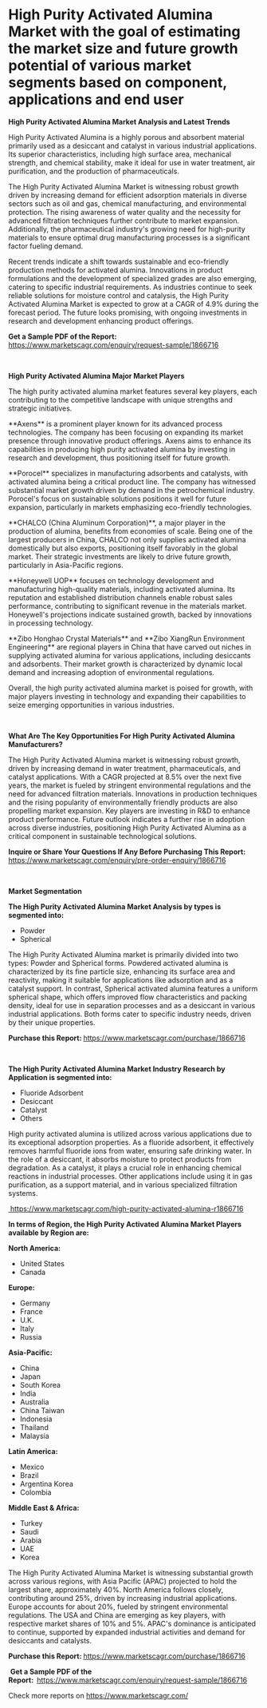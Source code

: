 <p><h1>High Purity Activated Alumina Market with the goal of estimating the market size and future growth potential of various market segments based on component, applications and end user</h1></p><p><strong>High Purity Activated Alumina Market Analysis and Latest Trends</strong></p>
<p><p>High Purity Activated Alumina is a highly porous and absorbent material primarily used as a desiccant and catalyst in various industrial applications. Its superior characteristics, including high surface area, mechanical strength, and chemical stability, make it ideal for use in water treatment, air purification, and the production of pharmaceuticals.</p><p>The High Purity Activated Alumina Market is witnessing robust growth driven by increasing demand for efficient adsorption materials in diverse sectors such as oil and gas, chemical manufacturing, and environmental protection. The rising awareness of water quality and the necessity for advanced filtration techniques further contribute to market expansion. Additionally, the pharmaceutical industry's growing need for high-purity materials to ensure optimal drug manufacturing processes is a significant factor fueling demand.</p><p>Recent trends indicate a shift towards sustainable and eco-friendly production methods for activated alumina. Innovations in product formulations and the development of specialized grades are also emerging, catering to specific industrial requirements. As industries continue to seek reliable solutions for moisture control and catalysis, the High Purity Activated Alumina Market is expected to grow at a CAGR of 4.9% during the forecast period. The future looks promising, with ongoing investments in research and development enhancing product offerings.</p></p>
<p><strong>Get a Sample PDF of the Report:&nbsp;</strong> <a href="https://www.marketscagr.com/enquiry/request-sample/1866716?utm_campaign=1909&utm_medium=2&utm_source=Github&utm_content=ia&utm_term=04022025&utm_id=high-purity-activated-alumina">https://www.marketscagr.com/enquiry/request-sample/1866716</a></p>
<p>&nbsp;</p>
<p><strong>High Purity Activated Alumina Major Market Players</strong></p>
<p><p>The high purity activated alumina market features several key players, each contributing to the competitive landscape with unique strengths and strategic initiatives.</p><p>**Axens** is a prominent player known for its advanced process technologies. The company has been focusing on expanding its market presence through innovative product offerings. Axens aims to enhance its capabilities in producing high purity activated alumina by investing in research and development, thus positioning itself for future growth.</p><p>**Porocel** specializes in manufacturing adsorbents and catalysts, with activated alumina being a critical product line. The company has witnessed substantial market growth driven by demand in the petrochemical industry. Porocel's focus on sustainable solutions positions it well for future expansion, particularly in markets emphasizing eco-friendly technologies.</p><p>**CHALCO (China Aluminum Corporation)**, a major player in the production of alumina, benefits from economies of scale. Being one of the largest producers in China, CHALCO not only supplies activated alumina domestically but also exports, positioning itself favorably in the global market. Their strategic investments are likely to drive future growth, particularly in Asia-Pacific regions.</p><p>**Honeywell UOP** focuses on technology development and manufacturing high-quality materials, including activated alumina. Its reputation and established distribution channels enable robust sales performance, contributing to significant revenue in the materials market. Honeywell's projections indicate sustained growth, backed by innovations in processing technology.</p><p>**Zibo Honghao Crystal Materials** and **Zibo XiangRun Environment Engineering** are regional players in China that have carved out niches in supplying activated alumina for various applications, including desiccants and adsorbents. Their market growth is characterized by dynamic local demand and increasing adoption of environmental regulations.</p><p>Overall, the high purity activated alumina market is poised for growth, with major players investing in technology and expanding their capabilities to seize emerging opportunities in various industries.</p></p>
<p>&nbsp;</p>
<p><strong>What Are The Key Opportunities For High Purity Activated Alumina Manufacturers?</strong></p>
<p><p>The High Purity Activated Alumina market is witnessing robust growth, driven by increasing demand in water treatment, pharmaceuticals, and catalyst applications. With a CAGR projected at 8.5% over the next five years, the market is fueled by stringent environmental regulations and the need for advanced filtration materials. Innovations in production techniques and the rising popularity of environmentally friendly products are also propelling market expansion. Key players are investing in R&D to enhance product performance. Future outlook indicates a further rise in adoption across diverse industries, positioning High Purity Activated Alumina as a critical component in sustainable technological solutions.</p></p>
<p><strong>Inquire or Share Your Questions If Any Before Purchasing This Report:</strong> <a href="https://www.marketscagr.com/enquiry/pre-order-enquiry/1866716?utm_campaign=1909&utm_medium=2&utm_source=Github&utm_content=ia&utm_term=04022025&utm_id=high-purity-activated-alumina">https://www.marketscagr.com/enquiry/pre-order-enquiry/1866716</a></p>
<p>&nbsp;</p>
<p><strong>Market Segmentation</strong></p>
<p><strong>The High Purity Activated Alumina Market Analysis by types is segmented into:</strong></p>
<p><ul><li>Powder</li><li>Spherical</li></ul></p>
<p><p>The High Purity Activated Alumina market is primarily divided into two types: Powder and Spherical forms. Powdered activated alumina is characterized by its fine particle size, enhancing its surface area and reactivity, making it suitable for applications like adsorption and as a catalyst support. In contrast, Spherical activated alumina features a uniform spherical shape, which offers improved flow characteristics and packing density, ideal for use in separation processes and as a desiccant in various industrial applications. Both forms cater to specific industry needs, driven by their unique properties.</p></p>
<p><strong>Purchase this Report:&nbsp;</strong><a href="https://www.marketscagr.com/purchase/1866716?utm_campaign=1909&utm_medium=2&utm_source=Github&utm_content=ia&utm_term=04022025&utm_id=high-purity-activated-alumina">https://www.marketscagr.com/purchase/1866716</a></p>
<p>&nbsp;</p>
<p><strong>The High Purity Activated Alumina Market Industry Research by Application is segmented into:</strong></p>
<p><ul><li>Fluoride Adsorbent</li><li>Desiccant</li><li>Catalyst</li><li>Others</li></ul></p>
<p><p>High purity activated alumina is utilized across various applications due to its exceptional adsorption properties. As a fluoride adsorbent, it effectively removes harmful fluoride ions from water, ensuring safe drinking water. In the role of a desiccant, it absorbs moisture to protect products from degradation. As a catalyst, it plays a crucial role in enhancing chemical reactions in industrial processes. Other applications include using it in gas purification, as a support material, and in various specialized filtration systems.</p></p>
<p><a href="https://www.marketscagr.com/high-purity-activated-alumina-r1866716?utm_campaign=1909&utm_medium=2&utm_source=Github&utm_content=ia&utm_term=04022025&utm_id=high-purity-activated-alumina">&nbsp;https://www.marketscagr.com/high-purity-activated-alumina-r1866716</a></p>
<p><strong>In terms of Region, the High Purity Activated Alumina Market Players available by Region are:</strong></p>
<p>
    <p> <strong> North America: </strong>
        <ul>
            <li>United States</li>
            <li>Canada</li>
        </ul>
        </p> 
    <p> <strong> Europe: </strong>
        <ul>
            <li>Germany</li>
            <li>France</li>
            <li>U.K.</li>
            <li>Italy</li>
            <li>Russia</li>
        </ul>
        </p> 
    <p> <strong> Asia-Pacific: </strong>
        <ul>
            <li>China</li>
            <li>Japan</li>
            <li>South Korea</li>
            <li>India</li>
            <li>Australia</li>
            <li>China Taiwan</li>
            <li>Indonesia</li>
            <li>Thailand</li>
            <li>Malaysia</li>
        </ul>
        </p> 
    <p> <strong> Latin America: </strong>
        <ul>
            <li>Mexico</li>
            <li>Brazil</li>
            <li>Argentina Korea</li>
            <li>Colombia</li>
        </ul>
        </p> 
    <p> <strong> Middle East & Africa: </strong>
        <ul>
            <li>Turkey</li>
            <li>Saudi</li>
            <li>Arabia</li>
            <li>UAE</li>
            <li>Korea</li>
        </ul>
    </p>
    </p>
<p><p>The High Purity Activated Alumina Market is witnessing substantial growth across various regions, with Asia Pacific (APAC) projected to hold the largest share, approximately 40%. North America follows closely, contributing around 25%, driven by increasing industrial applications. Europe accounts for about 20%, fueled by stringent environmental regulations. The USA and China are emerging as key players, with respective market shares of 10% and 5%. APAC's dominance is anticipated to continue, supported by expanded industrial activities and demand for desiccants and catalysts.</p></p>
<p><strong>Purchase this Report: </strong><a href="https://www.marketscagr.com/purchase/1866716?utm_campaign=1909&utm_medium=2&utm_source=Github&utm_content=ia&utm_term=04022025&utm_id=high-purity-activated-alumina">https://www.marketscagr.com/purchase/1866716</a></p>
<p>&nbsp;<strong>Get a Sample PDF of the Report:&nbsp;&nbsp;</strong><a href="https://www.marketscagr.com/enquiry/request-sample/1866716?utm_campaign=1909&utm_medium=2&utm_source=Github&utm_content=ia&utm_term=04022025&utm_id=high-purity-activated-alumina">https://www.marketscagr.com/enquiry/request-sample/1866716</a></p>
<p><strong></strong></p>
<p>Check more reports on <a href="https://www.marketscagr.com/?utm_campaign=1909&utm_medium=2&utm_source=Github&utm_content=ia&utm_term=04022025&utm_id=high-purity-activated-alumina">https://www.marketscagr.com/</a></p>
